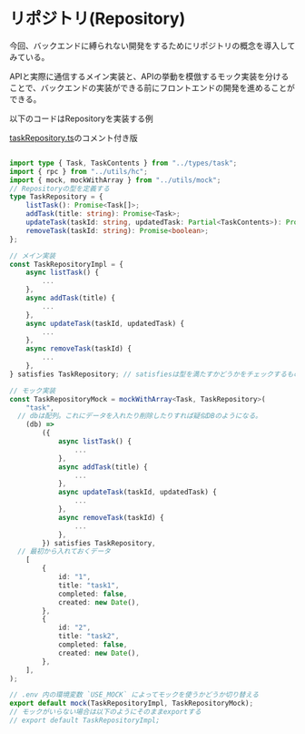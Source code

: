 # リポジトリ(Repository)
今回、バックエンドに縛られない開発をするためにリポジトリの概念を導入してみている。

APIと実際に通信するメイン実装と、APIの挙動を模倣するモック実装を分けることで、バックエンドの実装ができる前にフロントエンドの開発を進めることができる。

以下のコードはRepositoryを実装する例

[taskRepository.ts](/apps/remix/app/lib/repositories/taskRepository.ts)のコメント付き版
```ts

import type { Task, TaskContents } from "../types/task";
import { rpc } from "../utils/hc";
import { mock, mockWithArray } from "../utils/mock";
// Repositoryの型を定義する
type TaskRepository = {
	listTask(): Promise<Task[]>;
	addTask(title: string): Promise<Task>;
	updateTask(taskId: string, updatedTask: Partial<TaskContents>): Promise<Task>;
	removeTask(taskId: string): Promise<boolean>;
};

// メイン実装
const TaskRepositoryImpl = {
	async listTask() {
		...
	},
	async addTask(title) {
		...
	},
	async updateTask(taskId, updatedTask) {
		...
	},
	async removeTask(taskId) {
		...
	},
} satisfies TaskRepository; // satisfiesは型を満たすかどうかをチェックするもの

// モック実装
const TaskRepositoryMock = mockWithArray<Task, TaskRepository>(
	"task",
  // dbは配列。これにデータを入れたり削除したりすれば疑似DBのようになる。
	(db) =>
		({
			async listTask() {
				...
			},
			async addTask(title) {
				...
			},
			async updateTask(taskId, updatedTask) {
				...
			},
			async removeTask(taskId) {
				...
			},
		}) satisfies TaskRepository,
  // 最初から入れておくデータ
	[
		{
			id: "1",
			title: "task1",
			completed: false,
			created: new Date(),
		},
		{
			id: "2",
			title: "task2",
			completed: false,
			created: new Date(),
		},
	],
);

// .env 内の環境変数 `USE_MOCK` によってモックを使うかどうか切り替える
export default mock(TaskRepositoryImpl, TaskRepositoryMock);
// モックがいらない場合は以下のようにそのままexportする
// export default TaskRepositoryImpl;
```
